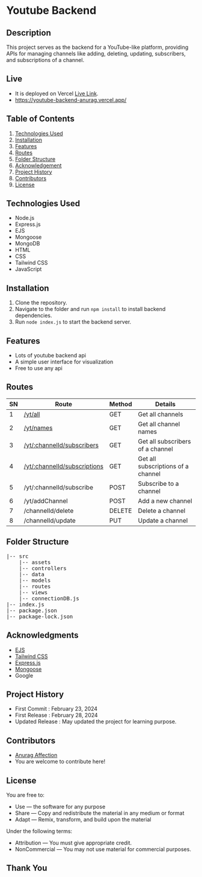 # Youtube Backend

## Description

This project serves as the backend for a YouTube-like platform, providing APIs for managing channels like adding, deleting, updating, subscribers, and subscriptions of a channel.

## Live
- It is deployed on Vercel [Live Link](https://youtube-backend-anurag.vercel.app/).
- https://youtube-backend-anurag.vercel.app/

## Table of Contents

1. [Technologies Used](#technologies-used)
2. [Installation ](#installation)
3. [Features](#features)
4. [Routes](#routes)
5. [Folder Structure](#folder-structure)
6. [Acknowledgement](#acknowledgments)
7. [Project History](#project-history)
8. [Contributors](#contributors)
9. [License](#license)

## Technologies Used
- Node.js 
- Express.js
- EJS 
- Mongoose 
- MongoDB
- HTML 
- CSS 
- Tailwind CSS 
- JavaScript 

## Installation

1. Clone the repository.
2. Navigate to the folder and run `npm install` to install backend dependencies.
3. Run `node index.js` to start the backend server.

## Features
- Lots of youtube backend api 
- A simple user interface for visualization 
- Free to use any api 

## Routes

| SN | Route | Method | Details |
|----|-------|--------|---------|
| 1  | [/yt/all](https://youtube-backend-anurag.vercel.app/yt/all) | GET | Get all channels |
| 2  | [/yt/names](https://youtube-backend-anurag.vercel.app/yt/names) | GET | Get all channel names |
| 3  | [/yt/:channelId/subscribers](https://youtube-backend-anurag.vercel.app/yt/:channelId/subscribers) | GET | Get all subscribers of a channel |
| 4  | [/yt/:channelId/subscriptions](https://youtube-backend-anurag.vercel.app/yt/:channelId/subscriptions) | GET | Get all subscriptions of a channel |
| 5  | /yt/:channelId/subscribe | POST | Subscribe to a channel |
| 6  | /yt/addChannel | POST | Add a new channel |
| 7  | /channelId/delete | DELETE | Delete a channel |
| 8  | /channelId/update | PUT | Update a channel |

## Folder Structure

<pre>
|-- src
    |-- assets 
    |-- controllers 
    |-- data
    |-- models 
    |-- routes 
    |-- views
    |-- connectionDB.js 
|-- index.js
|-- package.json
|-- package-lock.json
</pre>

## Acknowledgments

- [EJS](https://ejs.co/)
- [Tailwind CSS](https://tailwindcss.com/)
- [Express.js](https://expressjs.com/)
- [Mongoose](https://mongoosejs.com/)
- Google

## Project History

- First Commit : February 23, 2024
- First Release : February 28, 2024
- Updated Release : May updated the project for learning purpose.

## Contributors

- [Anurag Affection](https://github.com/anuragaffection)
- You are welcome to contribute here!

## License

You are free to:

- Use — the software for any purpose
- Share — Copy and redistribute the material in any medium or format
- Adapt — Remix, transform, and build upon the material

Under the following terms:

- Attribution — You must give appropriate credit.
- NonCommercial — You may not use material for commercial purposes.

## Thank You

